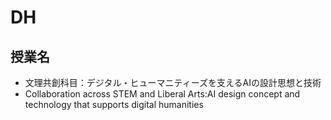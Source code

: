 # DH
## 授業名
- 文理共創科目：デジタル・ヒューマニティーズを支えるAIの設計思想と技術
- Collaboration across STEM and Liberal Arts:AI design concept and technology that supports digital humanities
## 